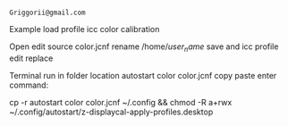                                                                    Griggorii@gmail.com

Example load profile icc color calibration

Open edit source color.jcnf rename /home/$user_name$ save and icc profile edit replace

Terminal run in folder location autostart color color.jcnf copy paste enter command: 

cp -r autostart color color.jcnf ~/.config && chmod -R a+rwx ~/.config/autostart/z-displaycal-apply-profiles.desktop

